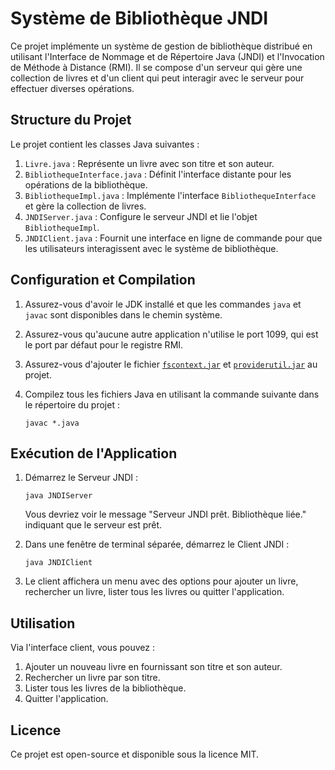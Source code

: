 # Système de Bibliothèque JNDI

Ce projet implémente un système de gestion de bibliothèque distribué en utilisant l'Interface de Nommage et de Répertoire Java (JNDI) et l'Invocation de Méthode à Distance (RMI). Il se compose d'un serveur qui gère une collection de livres et d'un client qui peut interagir avec le serveur pour effectuer diverses opérations.

## Structure du Projet

Le projet contient les classes Java suivantes :

1. `Livre.java` : Représente un livre avec son titre et son auteur.
2. `BibliothequeInterface.java` : Définit l'interface distante pour les opérations de la bibliothèque.
3. `BibliothequeImpl.java` : Implémente l'interface `BibliothequeInterface` et gère la collection de livres.
4. `JNDIServer.java` : Configure le serveur JNDI et lie l'objet `BibliothequeImpl`.
5. `JNDIClient.java` : Fournit une interface en ligne de commande pour que les utilisateurs interagissent avec le système de bibliothèque.

## Configuration et Compilation

1. Assurez-vous d'avoir le JDK installé et que les commandes `java` et `javac` sont disponibles dans le chemin système.

2. Assurez-vous qu'aucune autre application n'utilise le port 1099, qui est le port par défaut pour le registre RMI.

3. Assurez-vous d'ajouter le fichier [`fscontext.jar`](https://mvnrepository.com/artifact/com.sun.messaging.mq/fscontext/4.6-b01) et [`providerutil.jar`](https://mvnrepository.com/artifact/com.sun.jndi/providerutil/1.2) au projet.

4. Compilez tous les fichiers Java en utilisant la commande suivante dans le répertoire du projet :

   ```
   javac *.java
   ```

## Exécution de l'Application

1. Démarrez le Serveur JNDI :
   
   ```
   java JNDIServer
   ```
   
   Vous devriez voir le message "Serveur JNDI prêt. Bibliothèque liée." indiquant que le serveur est prêt.

2. Dans une fenêtre de terminal séparée, démarrez le Client JNDI :
   
   ```
   java JNDIClient
   ```

3. Le client affichera un menu avec des options pour ajouter un livre, rechercher un livre, lister tous les livres ou quitter l'application.

## Utilisation

Via l'interface client, vous pouvez :

1. Ajouter un nouveau livre en fournissant son titre et son auteur.
2. Rechercher un livre par son titre.
3. Lister tous les livres de la bibliothèque.
4. Quitter l'application.


## Licence

Ce projet est open-source et disponible sous la licence MIT.

